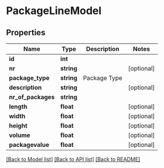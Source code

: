# PackageLineModel

## Properties
Name | Type | Description | Notes
------------ | ------------- | ------------- | -------------
**id** | **int** |  | 
**nr** | **string** |  | [optional] 
**package_type** | **string** | Package Type | 
**description** | **string** |  | [optional] 
**nr_of_packages** | **string** |  | 
**length** | **float** |  | [optional] 
**width** | **float** |  | [optional] 
**height** | **float** |  | [optional] 
**volume** | **float** |  | [optional] 
**packagevalue** | **float** |  | [optional] 

[[Back to Model list]](../README.md#documentation-for-models) [[Back to API list]](../README.md#documentation-for-api-endpoints) [[Back to README]](../README.md)


